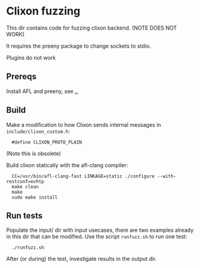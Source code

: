 # Clixon fuzzing

This dir contains code for fuzzing clixon backend.  (NOTE DOES NOT WORK)

It requires the preeny package to change sockets to stdio. 

Plugins do not work

## Prereqs

Install AFL and preeny, see [..](..)

## Build

Make a modification to how Clixon sends internal messages in `include/clixon_custom.h`:
```
  #define CLIXON_PROTO_PLAIN
```
(Note this is obsolete)

Build clixon statically with the afl-clang compiler:
```
  CC=/usr/bin/afl-clang-fast LINKAGE=static ./configure --with-restconf=evhtp
  make clean
  make
  sudo make install
```

## Run tests

Populate the input/ dir with input usecases, there are two examples already in this dir that can be modified.
Use the script `runfuzz.sh` to run one test:
```
  ./runfuzz.sh
```

After (or during) the test, investigate results in the output dir.
